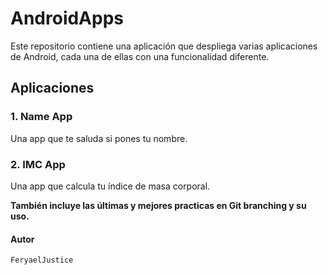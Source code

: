 # AndroidApps

Este repositorio contiene una aplicación que despliega varias aplicaciones de Android, cada una de ellas con una funcionalidad diferente.

## Aplicaciones

### 1. Name App
Una app que te saluda si pones tu nombre.
### 2. IMC App
Una app que calcula tu índice de masa corporal.

<strong align="center">
  También incluye las últimas y mejores practicas en Git branching y su uso.
</strong>

#### Autor
```
FeryaelJustice
```